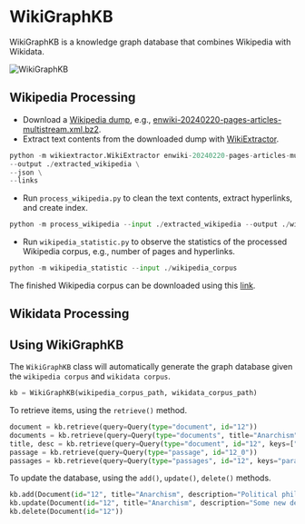 # WikiGraphKB
WikiGraphKB is a knowledge graph database that combines Wikipedia with Wikidata.

![WikiGraphKB](https://github.com/panuthept/wiki_graph_kb/assets/28400944/e41187e4-48d7-40ae-a212-257b451cded3)


## Wikipedia Processing
- Download a [Wikipedia dump](https://dumps.wikimedia.org/enwiki/20240220/), e.g., [enwiki-20240220-pages-articles-multistream.xml.bz2](https://dumps.wikimedia.org/enwiki/20240220/enwiki-20240220-pages-articles-multistream.xml.bz2).
- Extract text contents from the downloaded dump with [WikiExtractor](https://github.com/attardi/wikiextractor/tree/master).
```python
python -m wikiextractor.WikiExtractor enwiki-20240220-pages-articles-multistream.xml.bz2 \
--output ./extracted_wikipedia \
--json \
--links
```
- Run `process_wikipedia.py` to clean the text contents, extract hyperlinks, and create index.
```python
python -m process_wikipedia --input ./extracted_wikipedia --output ./wikipedia_corpus
```
- Run `wikipedia_statistic.py` to observe the statistics of the processed Wikipedia corpus, e.g., number of pages and hyperlinks.
```python
python -m wikipedia_statistic --input ./wikipedia_corpus
```

The finished Wikipedia corpus can be downloaded using this [link]().

## Wikidata Processing

## Using WikiGraphKB
The `WikiGraphKB` class will automatically generate the graph database given the `wikipedia corpus` and `wikidata corpus`.
```python
kb = WikiGraphKB(wikipedia_corpus_path, wikidata_corpus_path)
```
To retrieve items, using the `retrieve()` method.
```python
document = kb.retrieve(query=Query(type="document", id="12"))                                     # Retrieve the document whose id is '12'
documents = kb.retrieve(query=Query(type="documents", title="Anarchism"))                         # Retrieve all documents whose title is 'Anarchism'
title, desc = kb.retrieve(query=Query(type="document", id="12", keys=["title", "description"]))   # Retrieve title and description of the document whose id is '12'
passage = kb.retrieve(query=Query(type="passage", id="12_0"))                                     # Retrieve the first passage in the document whose id is '12'
passages = kb.retrieve(query=Query(type="passages", id="12", keys="paragraph"))                   # Retrieve all passages in the document whose id is '12'
```
To update the database, using the `add()`, `update()`, `delete()` methods.
```python
kb.add(Document(id="12", title="Anarchism", description="Political philosophy and movement"))     # Add a document
kb.update(Document(id="12", title="Anarchism", description="Some new description"))               # Update a document
kb.delete(Document(id="12"))                                                                      # Remove a document
```
